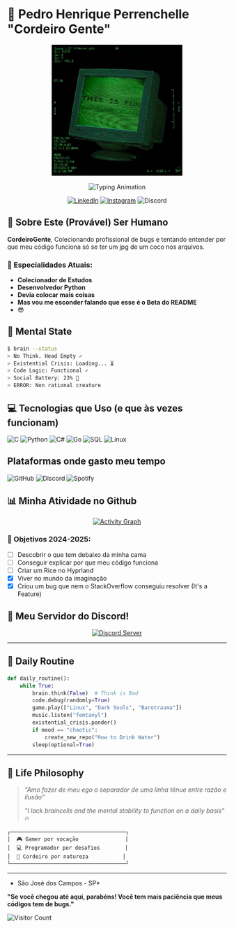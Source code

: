 # 🐑 Pedro Henrique Perrenchelle "Cordeiro Gente"



<div align="center">
  <img src="https://github.com/CordeiroGente/Imagens/blob/main/My_Creations/PC.jpg?raw=true" width="300px">
</div>

<div align="center">

![Typing Animation](https://readme-typing-svg.herokuapp.com?font=Fira+Code&size=28&pause=1000&color=00FF7F&background=000000&center=true&vCenter=true&width=600&lines=Desenvolvedor+%7C+Gamer+%7C+Confuso;Jogando+meu+Linux+pela+janela...;No+think+head+empy)

[![LinkedIn](https://img.shields.io/badge/LinkedIn-Pedro%20Henrique-0A66C2?style=for-the-badge&logo=linkedin&logoColor=white&link=https://www.linkedin.com/in/pedro-henrique-perrenchelle-cordeiro-787466182/)](https://www.linkedin.com/in/pedro-henrique-perrenchelle-cordeiro-787466182/)
[![Instagram](https://img.shields.io/badge/Instagram-@cordeiro__gente-E4405F?style=for-the-badge&logo=instagram&logoColor=white)](https://www.instagram.com/cordeiro_gente/)
![Discord](https://img.shields.io/badge/Discord-placophobia-5865F2?style=for-the-badge&logo=discord&logoColor=white)

</div>

## 🚀 Sobre Este (Provável) Ser Humano

**CordeiroGente**, Colecionando profissional de bugs e tentando entender por que meu código funciona só se ter um jpg de um coco nos arquivos.


### 🎯 Especialidades Atuais:
- **Colecionador de Estudos** 
- **Desenvolvedor Python**
- **Devia colocar mais coisas**
- **Mas vou me esconder falando que esse é o Beta do README**
- 😎

## 🧠 Mental State
```bash
$ brain --status
> No Think. Head Empty ✓
> Existential Crisis: Loading... ⏳
> Code Logic: Functional ✓
> Social Battery: 23% 🔋
> ERROR: Non rational creature
```
  
## 💻 Tecnologias que Uso (e que às vezes funcionam)

![C](https://img.shields.io/badge/C-00599C?style=for-the-badge&logo=c&logoColor=white)
![Python](https://img.shields.io/badge/Python-FFD43B?style=for-the-badge&logo=python&logoColor=blue)
![C#](https://img.shields.io/badge/C%23-512BD4?style=for-the-badge&logo=dotnet&logoColor=white)
![Go](https://img.shields.io/badge/Go-00ADD8?style=for-the-badge&logo=go&logoColor=white)
![SQL](https://img.shields.io/badge/SQL-336791?style=for-the-badge&logo=postgresql&logoColor=white)
![Linux](https://img.shields.io/badge/Linux-FCC624?style=for-the-badge&logo=linux&logoColor=black)



## Plataformas onde gasto meu tempo

![GitHub](https://img.shields.io/badge/GitHub-181717?style=for-the-badge&logo=github&logoColor=white)
![Discord](https://img.shields.io/badge/Discord-5865F2?style=for-the-badge&logo=discord&logoColor=white)
![Spotify](https://img.shields.io/badge/Spotify-1ED760?style=for-the-badge&logo=spotify&logoColor=white)


## 📊 Minha Atividade no Github

<div align="center">

[![Activity Graph](https://github-readme-activity-graph.vercel.app/graph?username=CordeiroGente&bg_color=0d1117&color=00ff7f&line=00ff7f&point=ffffff&area=true&hide_border=true)](https://github.com/CordeiroGente)

</div>


### 🎯 Objetivos 2024-2025:
- [ ] Descobrir o que tem debaixo da minha cama 
- [ ] Conseguir explicar por que meu código funciona
- [ ] Criar um Rice no Hyprland
- [x] Viver no mundo da imaginação
- [x] Criou um bug que nem o StackOverflow conseguiu resolver (It's a Feature)

## 🤝 Meu Servidor do Discord!

<div align="center">

[![Discord Server](https://img.shields.io/badge/Join%20Server-Little%20Dumb%20Thing%20Heaven-5865F2?style=for-the-badge&logo=discord&logoColor=white)](https://discord.gg/eKNdTf2Jnq)

</div>

---

## 🌟 Daily Routine
```python
def daily_routine():
    while True:
        brain.think(False)  # Think is Bad
        code.debug(randomly=True)
        game.play(["Linux", "Dark Souls", "Barotrauma"])
        music.listen("femtanyl")
        existential_crisis.ponder()
        if mood == "chaotic":
            create_new_repo("How to Drink Water")
        sleep(optional=True)
```

---
    
## 🎯 Life Philosophy
> *"Amo fazer de meu ego o separador de uma linha tênue entre razão e ilusão"*
> 
> *"I lack braincells and the mental stability to function on a daily basis"* 🔥

```
┌─────────────────────────────────────┐
│  🎮 Gamer por vocação               │
│  💻 Programador por desafios        │
│  🐑 Cordeiro por natureza           │
└─────────────────────────────────────┘
```

---


* São José dos Campos - SP*

**"Se você chegou até aqui, parabéns! Você tem mais paciência que meus códigos tem de bugs."**

![Visitor Count](https://komarev.com/ghpvc/?username=CordeiroGente&color=blueviolet&style=for-the-badge)
